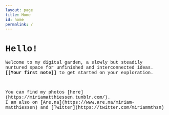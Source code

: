 ```yaml
---
layout: page
title: Home
id: home
permalink: /
---
```


<div>
<h1 style="font-family:Courier">
Hello!
</h1>

<style>
p {font-family:Courier}
</style>

<p>
  Welcome to my digital garden, a slowly but steadily nurtured space for unfinished and interconnected ideas. <span style="font-weight: bold">[[Your first note]]</span> to get started on your exploration.
</p>

<br>

<p>
You can find my photos [here](https://miriamatthiessen.tumblr.com/). <br> I am also on [Are.na](https://www.are.na/miriam-matthiessen) and [Twitter](https://twitter.com/miriammthsn)
</p>

<style>
  .wrapper {
    max-width: 46em;
  }
</style>
